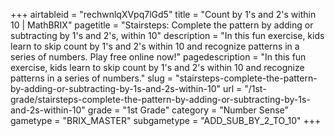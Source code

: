 +++
airtableid = "rechwnlqXVpq7lGd5"
title = "Count by 1's and 2's within 10 | MathBRIX"
pagetitle = "Stairsteps: Complete the pattern by adding or subtracting by 1's and 2's, within 10"
description = "In this fun exercise, kids learn to skip count by 1's and 2's within 10 and recognize patterns in a series of numbers. Play free online now!"
pagedescription = "In this fun exercise, kids learn to skip count by 1's and 2's within 10 and recognize patterns in a series of numbers."
slug = "stairsteps-complete-the-pattern-by-adding-or-subtracting-by-1s-and-2s-within-10"
url = "/1st-grade/stairsteps-complete-the-pattern-by-adding-or-subtracting-by-1s-and-2s-within-10"
grade = "1st Grade"
category = "Number Sense"
gametype = "BRIX_MASTER"
subgametype = "ADD_SUB_BY_2_TO_10"
+++